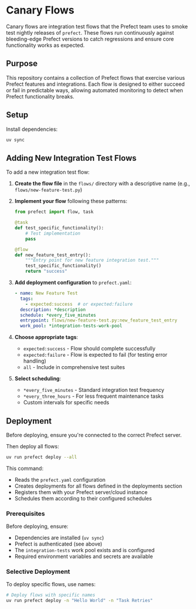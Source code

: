 # Canary Flows

Canary flows are integration test flows that the Prefect team uses to smoke test nightly releases of `prefect`. These flows run continuously against bleeding-edge Prefect versions to catch regressions and ensure core functionality works as expected.

## Purpose

This repository contains a collection of Prefect flows that exercise various Prefect features and integrations. Each flow is designed to either succeed or fail in predictable ways, allowing automated monitoring to detect when Prefect functionality breaks.

## Setup

Install dependencies:

```bash
uv sync
```

## Adding New Integration Test Flows

To add a new integration test flow:

1. **Create the flow file** in the `flows/` directory with a descriptive name (e.g., `flows/new-feature-test.py`)

2. **Implement your flow** following these patterns:
   ```python
   from prefect import flow, task
   
   @task
   def test_specific_functionality():
       # Test implementation
       pass
   
   @flow
   def new_feature_test_entry():
       """Entry point for new feature integration test."""
       test_specific_functionality()
       return "success"
   ```

3. **Add deployment configuration** to `prefect.yaml`:
   ```yaml
   - name: New Feature Test
     tags:
       - expected:success  # or expected:failure
     description: *description
     schedule: *every_five_minutes
     entrypoint: flows/new-feature-test.py:new_feature_test_entry
     work_pool: *integration-tests-work-pool
   ```

4. **Choose appropriate tags**:
   - `expected:success` - Flow should complete successfully
   - `expected:failure` - Flow is expected to fail (for testing error handling)
   - `all` - Include in comprehensive test suites

5. **Select scheduling**:
   - `*every_five_minutes` - Standard integration test frequency
   - `*every_three_hours` - For less frequent maintenance tasks
   - Custom intervals for specific needs

## Deployment

Before deploying, ensure you're connected to the correct Prefect server.

Then deploy all flows:

```bash
uv run prefect deploy --all
```

This command:
- Reads the `prefect.yaml` configuration
- Creates deployments for all flows defined in the deployments section
- Registers them with your Prefect server/cloud instance
- Schedules them according to their configured schedules

### Prerequisites

Before deploying, ensure:
- Dependencies are installed (`uv sync`)
- Prefect is authenticated (see above)
- The `integration-tests` work pool exists and is configured
- Required environment variables and secrets are available

### Selective Deployment

To deploy specific flows, use names:

```bash
# Deploy flows with specific names
uv run prefect deploy -n "Hello World" -n "Task Retries"
```

